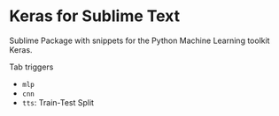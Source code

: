 # Keras for Sublime Text
Sublime Package with snippets for the Python Machine Learning toolkit Keras.

Tab triggers

* `mlp`
* `cnn`
* `tts`: Train-Test Split
